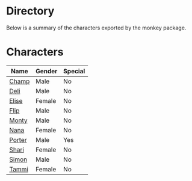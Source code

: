 # Directory
Below is a summary of the characters exported by the monkey package.
# Characters
|Name|Gender|Special|
|---|---|---|
|[Champ](./character/monkey/champ.go)|Male|No|
|[Deli](./character/monkey/deli.go)|Male|No|
|[Elise](./character/monkey/elise.go)|Female|No|
|[Flip](./character/monkey/flip.go)|Male|No|
|[Monty](./character/monkey/monty.go)|Male|No|
|[Nana](./character/monkey/nana.go)|Female|No|
|[Porter](./character/monkey/porter.go)|Male|Yes|
|[Shari](./character/monkey/shari.go)|Female|No|
|[Simon](./character/monkey/simon.go)|Male|No|
|[Tammi](./character/monkey/tammi.go)|Female|No|
